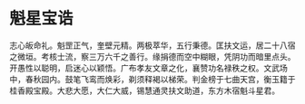 # 魁星宝诰

志心皈命礼。魁罡正气，奎壁元精。两极萃华，五行秉德。匡扶文运，居二十八宿之微垣。考核士流，察三万六千之善行。缘捐德而空中糊眼，凭阴功而暗里点头。开愚性以聪明，启迷心以颖悟。广布孝友文章之化，襄赞功名禄秩之权。文武场中，春秋园内。鼓笔飞鸾而焕彩，剃须释褐以梯荣。判金榜于七曲天宫，衡玉籍于桂香殿宝殿。大悲大愿，大仁大威，锡慧通灵扶文助道，东方木宿魁斗星君。
